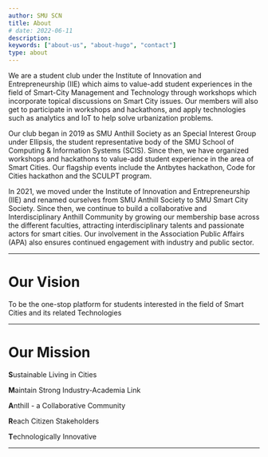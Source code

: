 ```yaml
---
author: SMU SCN
title: About
# date: 2022-06-11
description:
keywords: ["about-us", "about-hugo", "contact"]
type: about
---
```


We are a student club under the Institute of Innovation and Entrepreneurship (IIE) which aims to value-add student experiences in the field of Smart-City Management and Technology through workshops which incorporate topical discussions on Smart City issues. Our members will also get to participate in workshops and hackathons, and apply technologies such as analytics and IoT to help solve urbanization problems.

Our club began in 2019 as SMU Anthill Society as an Special Interest Group under Ellipsis, the student representative body of the SMU School of Computing & Information Systems (SCIS). Since then, we have organized workshops and hackathons to value-add student experience in the area of Smart Cities. Our flagship events include the Antbytes hackathon, Code for Cities hackathon and the SCULPT program.

In 2021, we moved under the Institute of Innovation and Entrepreneurship (IIE) and renamed ourselves from SMU Anthill Society to SMU Smart City Society. Since then, we continue to build a collaborative and Interdisciplinary Anthill Community by growing our membership base across the different faculties, attracting interdisciplinary talents and passionate actors for smart cities. Our involvement in the Association Public Affairs (APA) also ensures continued engagement with industry and public sector.


---
# Our Vision
To be the one-stop platform for students interested in the field of Smart Cities and its related Technologies

---
# Our Mission
**S**ustainable Living in Cities

**M**aintain Strong Industry-Academia Link

**A**nthill - a Collaborative Community

**R**each Citizen Stakeholders

**T**echnologically Innovative

---
